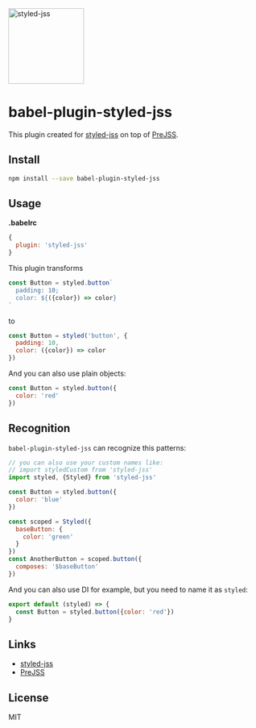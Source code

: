 <a href="https://github.com/cssinjs/styled-jss">
  <img alt="styled-jss" src="https://github.com/cssinjs/logo/blob/master/styled-jss-logo.png" height="150px" />
</a>

# babel-plugin-styled-jss
This plugin created for [styled-jss](https://github.com/cssinjs/styled-jss) on top of [PreJSS](https://github.com/axept/prejss).

## Install

```sh
npm install --save babel-plugin-styled-jss
```

## Usage

**.babelrc**
```js
{
  plugin: 'styled-jss'
}
```

This plugin transforms
```js
const Button = styled.button`
  padding: 10;
  color: ${({color}) => color}
`
```
to
```js
const Button = styled('button', {
  padding: 10,
  color: ({color}) => color
})
```

And you can also use plain objects:
```js
const Button = styled.button({
  color: 'red'
})
```

## Recognition

`babel-plugin-styled-jss` can recognize this patterns:

```js
// you can also use your custom names like:
// import styledCustom from 'styled-jss'
import styled, {Styled} from 'styled-jss'

const Button = styled.button({
  color: 'blue'
})

const scoped = Styled({
  baseButton: {
    color: 'green'
  }
})
const AnotherButton = scoped.button({
  composes: '$baseButton'
})
```

And you can also use DI for example, but you need to name it as `styled`:

```js
export default (styled) => {
  const Button = styled.button({color: 'red'})
}
```

## Links
- [styled-jss](https://github.com/cssinjs/styled-jss)
- [PreJSS](https://github.com/axept/prejss)

## License
MIT
